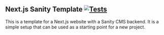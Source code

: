 ## Next.js Sanity Template [![Tests](https://github.com/jekku123/next-sanity-starter/actions/workflows/main.yml/badge.svg)](https://github.com/jekku123/next-sanity-starter/actions/workflows/main.yml)

This is a template for a Next.js website with a Sanity CMS backend. It is a simple setup that can be used as a starting point for a new project.
